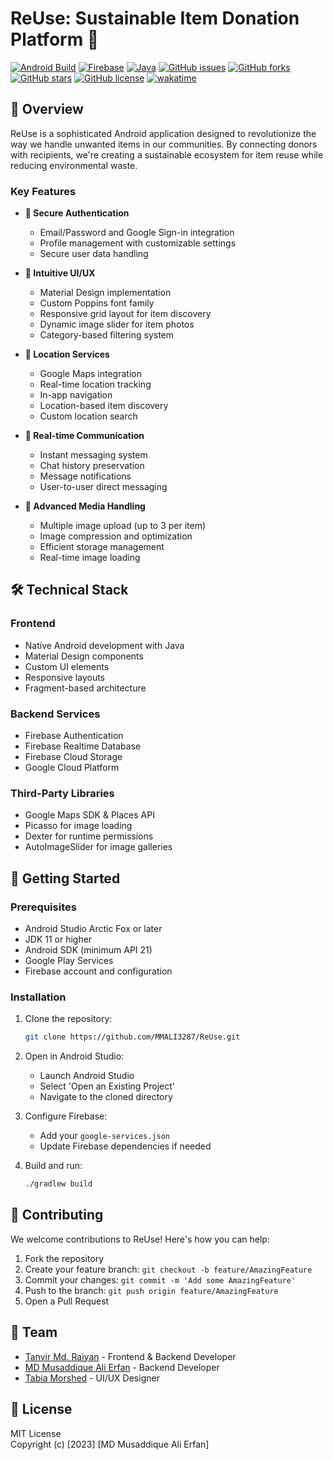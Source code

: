 # ReUse: Sustainable Item Donation Platform 🌱

[![Android Build](https://img.shields.io/badge/Platform-Android-brightgreen.svg)](https://developer.android.com/)
[![Firebase](https://img.shields.io/badge/Backend-Firebase-orange.svg)](https://firebase.google.com/)
[![Java](https://img.shields.io/badge/Language-Java-red.svg)](https://www.java.com/)
[![GitHub issues](https://img.shields.io/github/issues/MMALI3287/ReUse)](https://github.com/MMALI3287/ReUse/issues)
[![GitHub forks](https://img.shields.io/github/forks/MMALI3287/ReUse)](https://github.com/MMALI3287/ReUse/network)
[![GitHub stars](https://img.shields.io/github/stars/MMALI3287/ReUse)](https://github.com/MMALI3287/ReUse/stargazers)
[![GitHub license](https://img.shields.io/github/license/MMALI3287/ReUse)](https://github.com/MMALI3287/ReUse/blob/master/LICENSE)
[![wakatime](https://wakatime.com/badge/user/55b3480f-fbb9-40ba-bd9a-c04c257f4e39/project/0622edf9-d4a7-4cfd-a429-46cebd75bef3.svg)](https://wakatime.com/badge/user/55b3480f-fbb9-40ba-bd9a-c04c257f4e39/project/0622edf9-d4a7-4cfd-a429-46cebd75bef3)

## 🎯 Overview

ReUse is a sophisticated Android application designed to revolutionize the way we handle unwanted items in our communities. By connecting donors with recipients, we're creating a sustainable ecosystem for item reuse while reducing environmental waste.

### Key Features

- **🔐 Secure Authentication**

  - Email/Password and Google Sign-in integration
  - Profile management with customizable settings
  - Secure user data handling

- **📱 Intuitive UI/UX**

  - Material Design implementation
  - Custom Poppins font family
  - Responsive grid layout for item discovery
  - Dynamic image slider for item photos
  - Category-based filtering system

- **📍 Location Services**

  - Google Maps integration
  - Real-time location tracking
  - In-app navigation
  - Location-based item discovery
  - Custom location search

- **💬 Real-time Communication**

  - Instant messaging system
  - Chat history preservation
  - Message notifications
  - User-to-user direct messaging

- **📸 Advanced Media Handling**
  - Multiple image upload (up to 3 per item)
  - Image compression and optimization
  - Efficient storage management
  - Real-time image loading

## 🛠️ Technical Stack

### Frontend

- Native Android development with Java
- Material Design components
- Custom UI elements
- Responsive layouts
- Fragment-based architecture

### Backend Services

- Firebase Authentication
- Firebase Realtime Database
- Firebase Cloud Storage
- Google Cloud Platform

### Third-Party Libraries

- Google Maps SDK & Places API
- Picasso for image loading
- Dexter for runtime permissions
- AutoImageSlider for image galleries

## 🚀 Getting Started

### Prerequisites

- Android Studio Arctic Fox or later
- JDK 11 or higher
- Android SDK (minimum API 21)
- Google Play Services
- Firebase account and configuration

### Installation

1. Clone the repository:

   ```bash
   git clone https://github.com/MMALI3287/ReUse.git
   ```

2. Open in Android Studio:

   - Launch Android Studio
   - Select 'Open an Existing Project'
   - Navigate to the cloned directory

3. Configure Firebase:

   - Add your `google-services.json`
   - Update Firebase dependencies if needed

4. Build and run:
   ```bash
   ./gradlew build
   ```

## 🤝 Contributing

We welcome contributions to ReUse! Here's how you can help:

1. Fork the repository
2. Create your feature branch: `git checkout -b feature/AmazingFeature`
3. Commit your changes: `git commit -m 'Add some AmazingFeature'`
4. Push to the branch: `git push origin feature/AmazingFeature`
5. Open a Pull Request

## 👥 Team

- [Tanvir Md. Raiyan](https://github.com/TanRai) - Frontend & Backend Developer
- [MD Musaddique Ali Erfan](https://github.com/MMALI3287) - Backend Developer
- [Tabia Morshed](https://github.com/tprokriti) - UI/UX Designer

## 📄 License

MIT License  
Copyright (c) [2023] [MD Musaddique Ali Erfan]
